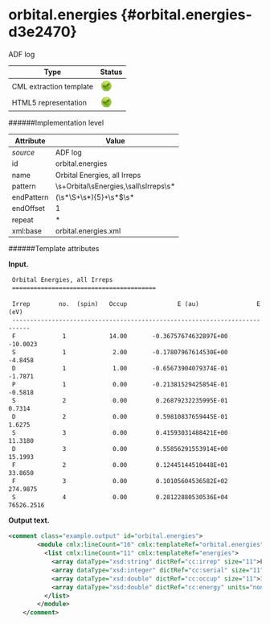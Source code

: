 # orbital.energies {#orbital.energies-d3e2470}

ADF log

| Type                                                                                                                                                | Status                                                                                                                                              |
|----|----|
| CML extraction template                                                                                                                             | ![](/imgs/Total.png)                                                                                                                                |
| HTML5 representation                                                                                                                                | ![](/imgs/Total.png)                                                                                                                                |

######Implementation level

| Attribute                                                                                                                                           | Value                                                                                                                                               |
|----|----|
| *source*                                                                                                                                            | ADF log                                                                                                                                             |
| id                                                                                                                                                  | orbital.energies                                                                                                                                    |
| name                                                                                                                                                | Orbital Energies, all Irreps                                                                                                                        |
| pattern                                                                                                                                             | \\s+Orbital\\sEnergies,\\sall\\sIrreps\\s\*                                                                                                         |
| endPattern                                                                                                                                          | (\\s\*\\S+\\s\*){5}+\\s\*\$\\s\*                                                                                                                    |
| endOffset                                                                                                                                           | 1                                                                                                                                                   |
| repeat                                                                                                                                              | \*                                                                                                                                                  |
| xml:base                                                                                                                                            | orbital.energies.xml                                                                                                                                |

######Template attributes

**Input.**

     Orbital Energies, all Irreps
     ========================================

     Irrep        no.  (spin)   Occup              E (au)                E (eV)
     ---------------------------------------------------------------------------
     F             1            14.00       -0.36757674632897E+00       -10.0023
     S             1             2.00       -0.17807967614530E+00        -4.8458
     D             1             1.00       -0.65673904079374E-01        -1.7871
     P             1             0.00       -0.21381529425854E-01        -0.5818
     S             2             0.00        0.26879232235995E-01         0.7314
     D             2             0.00        0.59810837659445E-01         1.6275
     S             3             0.00        0.41593031488421E+00        11.3180
     D             3             0.00        0.55856291553914E+00        15.1993
     F             2             0.00        0.12445144510448E+01        33.8650
     F             3             0.00        0.10105604536582E+02       274.9875
     S             4             0.00        0.28122880530536E+04     76526.2516
     
        

**Output text.**

```xml
<comment class="example.output" id="orbital.energies">
        <module cmlx:lineCount="16" cmlx:templateRef="orbital.energies">
          <list cmlx:lineCount="11" cmlx:templateRef="energies">
            <array dataType="xsd:string" dictRef="cc:irrep" size="11">F S D P S D S D F F S</array>
            <array dataType="xsd:integer" dictRef="cc:serial" size="11">1 1 1 1 2 2 3 3 2 3 4</array>
            <array dataType="xsd:double" dictRef="cc:occup" size="11">14.0 2.0 1.0 0.0 0.0 0.0 0.0 0.0 0.0 0.0 0.0</array>
            <array dataType="xsd:double" dictRef="cc:energy" units="nonsi:electronvolt" size="11">-10.0023 -4.8458 -1.7871 -0.5818 0.7314 1.6275 11.318 15.1993 33.865 274.9875 76526.2516</array>
          </list>
        </module>
    </comment>
```
